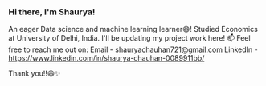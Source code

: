 ### Hi there, I'm Shaurya!

An eager Data science and machine learning learner😄!
Studied Economics at University of Delhi, India. 
I'll be updating my project work here!
📫 Feel free to reach me out on:
Email - shauryachauhan721@gmail.com
LinkedIn - https://www.linkedin.com/in/shaurya-chauhan-0089911bb/ 

Thank you!!😄✨
<!---
Shaurya2127/Shaurya2127 is a ✨ special ✨ repository because its `README.md` (this file) appears on your GitHub profile.
You can click the Preview link to take a look at your changes.
--->
